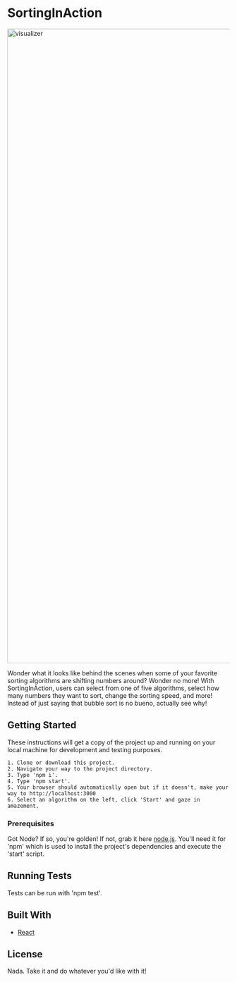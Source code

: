 # SortingInAction

<img width="1440" alt="visualizer" src="https://user-images.githubusercontent.com/23731295/74113402-b68b2900-4b58-11ea-9cc7-fec96f312ff4.png">

Wonder what it looks like behind the scenes when some of your favorite sorting algorithms are shifting numbers around? Wonder no more! With SortingInAction, users can select from one of five algorithms, select how many numbers they want to sort, change the sorting speed, and more! Instead of just saying that bubble sort is no bueno, actually see why!

## Getting Started

These instructions will get a copy of the project up and running on your local machine for development and testing purposes.

```
1. Clone or download this project.
2. Navigate your way to the project directory.
3. Type 'npm i'.
4. Type 'npm start'.
5. Your browser should automatically open but if it doesn't, make your way to http://localhost:3000
6. Select an algorithm on the left, click 'Start' and gaze in amazement.
```

### Prerequisites

Got Node? If so, you're golden! If not, grab it here [node.js](https://nodejs.org/en/download/). You'll need it for 'npm' which is used to install the project's dependencies and execute the 'start' script.

## Running Tests

Tests can be run with 'npm test'.

## Built With

* [React](https://reactjs.org/)

## License

Nada. Take it and do whatever you'd like with it!